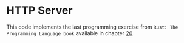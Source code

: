 # HTTP Server

This code implements the last programming exercise from `Rust: The Programming Language book`
available in chapter [20](https://doc.rust-lang.org/book/ch20-00-final-project-a-web-server.html)
